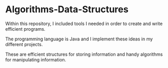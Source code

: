 # Algorithms-Data-Structures

Within this repository, I included tools I needed in order to create and write efficient programs.

The programming language is Java and I implement these ideas in my different projects.

These are efficient structures for storing information and handy algorithms for manipulating information.

